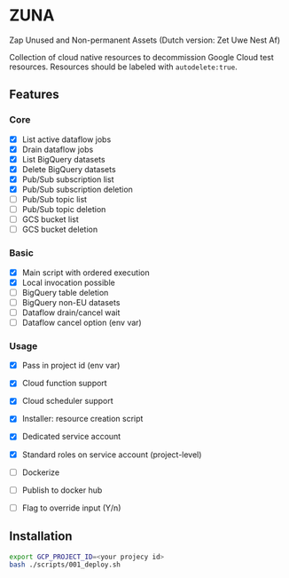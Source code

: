 # ZUNA

Zap Unused and Non-permanent Assets
(Dutch version: Zet Uwe Nest Af)

Collection of cloud native resources to decommission Google Cloud test resources.
Resources should be labeled with  `autodelete:true`.


## Features

### Core

- [x] List active dataflow jobs
- [x] Drain dataflow jobs
- [x] List BigQuery datasets
- [x] Delete BigQuery datasets 
- [x] Pub/Sub subscription list
- [x] Pub/Sub subscription deletion
- [ ] Pub/Sub topic list
- [ ] Pub/Sub topic deletion
- [ ] GCS bucket list
- [ ] GCS bucket deletion

### Basic

- [x] Main script with ordered execution
- [x] Local invocation possible
- [ ] BigQuery table deletion
- [ ] BigQuery non-EU datasets
- [ ] Dataflow drain/cancel wait
- [ ] Dataflow cancel option (env var)

### Usage

- [x] Pass in project id (env var)
- [x] Cloud function support
- [x] Cloud scheduler support
- [x] Installer: resource creation script
- [x] Dedicated service account
- [x] Standard roles on service account (project-level)
- [ ] Dockerize
- [ ] Publish to docker hub
- [ ] Flag to override input (Y/n)


## Installation
```bash
export GCP_PROJECT_ID=<your projecy id>
bash ./scripts/001_deploy.sh
```
